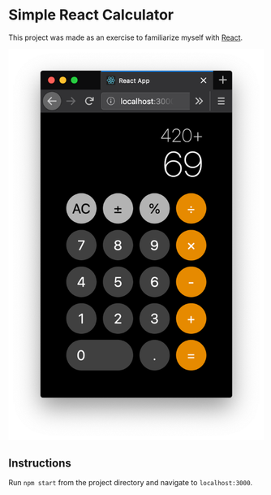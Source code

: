 # Simple React Calculator

This project was made as an exercise to familiarize myself with [React](https://reactjs.org/).

![Screenshot](screenshot.png)

## Instructions

Run `npm start` from the project directory and navigate to `localhost:3000`.

